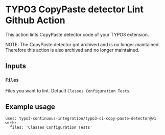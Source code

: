 # TYPO3 CopyPaste detector Lint Github Action

This action lints CopyPaste detector code of your TYPO3 extension.

NOTE: The CopyPaste detector got archived and is no longer maintained.
Therefore this action is also archived and no longer maintained.

## Inputs

### `Files`

Files you want to lint. Default `Classes Configuration Tests`.

## Example usage

```
uses: typo3-continuous-integration/typo3-ci-copy-paste-detector@v1
with: 
  files: 'Classes Configuration Tests'
```
